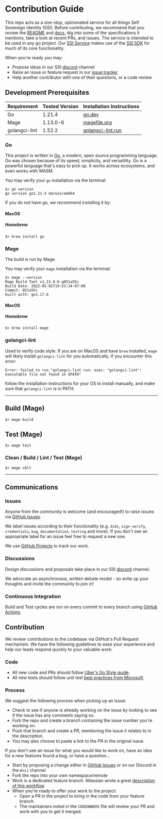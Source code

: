 # Contribution Guide

This repo acts as a one-stop, opinionated service for all things Self Sovereign Identity (SSI). Before contributing, we recommend that you review the [README](README.md) and [docs](./doc), dig into some of the specifications it mentions, take a look at recent PRs, and issues. The service is intended to be used in any go project. Our [SSI Service](github.com/TBD54566975/ssi-service) makes use of the [SSI SDK](github.com/TBD54566975/ssi-sdk) for much of its core functionality.

When you're ready you may:
* Propose ideas in our SSI [discord](https://discord.com/channels/937858703112155166/969272692891086868) channel
* Raise an issue or feature request in our [issue tracker](https://github.com/TBD54566975/ssi-service/issues)
* Help another contributor with one of their questions, or a code review


## Development Prerequisites

| Requirement    | Tested Version | Installation Instructions                                                                         |
|----------------|----------------|---------------------------------------------------------------------------------------------------|
| Go             | 1.21.4         | [go.dev](https://go.dev/doc/install)                                                              |
| Mage           | 1.13.0-6       | [magefile.org](https://magefile.org/)                                                             |
| golangci-lint  | 1.52.2         | [golangci-lint.run](https://golangci-lint.run/usage/install/#local-installation)                  |

### Go

This project is written in [Go](https://go.dev/), a modern, open source programming language. Go was chosen because of its speed, simplicity, and versatility. Go is a powerful language that's easy to pick up. It works across ecosystems, and even works with WASM.

You may verify your `go` installation via the terminal:

```
$> go version
go version go1.21.4 darwin/amd64
```

If you do not have go, we recommend installing it by:

#### MacOS

##### Homebrew

```
$> brew install go
```

### Mage

The build is run by Mage.

You may verify your `mage` installation via the terminal:

```
$> mage --version
Mage Build Tool v1.13.0-6-g051a55c
Build Date: 2022-05-02T19:53:34-07:00
Commit: 051a55c
built with: go1.17.6
```

#### MacOS

##### Homebrew

```
$> brew install mage
```

### golangci-lint

Used to verify code style. If you are on MacOS and have `brew` installed, `mage` will likely install `golangci-lint` for you automatically. If you encounter this error:

```
Error: failed to run "golangci-lint run: exec: "golangci-lint": executable file not found in $PATH"
```

follow the installation instructions for your OS to install manually, and make sure that `golangci-lint` is in PATH.

---

## Build (Mage)

```
$> mage build
```

## Test (Mage)

```
$> mage test
```

### Clean / Build / Lint / Test (Mage)

```
$> mage cblt
```

---

## Communications

### Issues

Anyone from the community is welcome (and encouraged!) to raise issues
via [GitHub Issues](https://github.com/TBD54566975/ssi-service/issues).

We label issues according to their functionality (e.g. `dids`, `sign-verify`, `credentials`, `bug`, `documentation`, `testing` and more). If you don't see an appropriate label for an issue feel free to request a new one. 

We use [GitHub Projects](https://github.com/orgs/TBD54566975/projects/17) to track our work.

### Discussions

Design discussions and proposals take place in our SSI [discord](https://discord.com/channels/937858703112155166/969272692891086868) channel.

We advocate an asynchronous, written debate model - so write up your thoughts and invite the community to join in!

### Continuous Integration

Build and Test cycles are run on every commit to every branch
using [GitHub Actions](https://github.com/TBD54566975/ssi-service/actions).

## Contribution

We review contributions to the codebase via GitHub's Pull Request mechanism. We have the following guidelines to ease
your experience and help our leads respond quickly to your valuable work:

### Code
* All new code and PRs should follow [Uber's Go Style guide](https://github.com/uber-go/guide/blob/master/style.md).
* All new tests should follow unit test [best practices from Microsoft](https://learn.microsoft.com/en-us/dotnet/core/testing/unit-testing-best-practices#best-practices). 

### Process
We suggest the following process when picking up an issue:
 * Check to see if anyone is already working on the issue by looking to see if the issue has any comments saying so.
 * Fork the repo and create a branch containing the issue number you're working on.
 * Push that branch and create a PR, mentioning the issue it relates to in the description.
 * You may also choose to paste a link to the PR in the original issue.

If you don't see an issue for what you would like to work on, have an idea for a new features found a bug, or have a question...
* Start by proposing a change either in [GitHub Issues](https://github.com/TBD54566975/ssi-service/issues) or on our Discord in the `#ssi` channel
* Fork the repo into your own namespace/remote
* Work in a dedicated feature branch. Atlassian wrote a
  great [description of this workflow](https://www.atlassian.com/git/tutorials/comparing-workflows/feature-branch-workflow)
* When you're ready to offer your work to the project:
  * Open a PR in the project to bring in the code from your feature branch.
  * The maintainers noted in the `CODEOWNERS` file will review your PR and work with you to get it merged.
